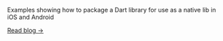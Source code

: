 Examples showing how to package a Dart library for use as a native lib in iOS and Android

[Read blog →](https://blog.mytiki.com/p/how-to-call-dart-from-android-or)

